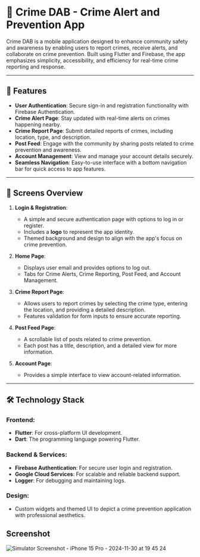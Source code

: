 # 🚨 Crime DAB - Crime Alert and Prevention App

Crime DAB is a mobile application designed to enhance community safety and awareness by enabling users to report crimes, receive alerts, and collaborate on crime prevention. Built using Flutter and Firebase, the app emphasizes simplicity, accessibility, and efficiency for real-time crime reporting and response.

---

## 📱 Features

- **User Authentication**: Secure sign-in and registration functionality with Firebase Authentication.
- **Crime Alert Page**: Stay updated with real-time alerts on crimes happening nearby.
- **Crime Report Page**: Submit detailed reports of crimes, including location, type, and description.
- **Post Feed**: Engage with the community by sharing posts related to crime prevention and awareness.
- **Account Management**: View and manage your account details securely.
- **Seamless Navigation**: Easy-to-use interface with a bottom navigation bar for quick access to app features.

---

## 🌟 Screens Overview

1. **Login & Registration**:
   - A simple and secure authentication page with options to log in or register.
   - Includes a **logo** to represent the app identity.
   - Themed background and design to align with the app's focus on crime prevention.

2. **Home Page**:
   - Displays user email and provides options to log out.
   - Tabs for Crime Alerts, Crime Reporting, Post Feed, and Account Management.

3. **Crime Report Page**:
   - Allows users to report crimes by selecting the crime type, entering the location, and providing a detailed description.
   - Features validation for form inputs to ensure accurate reporting.

4. **Post Feed Page**:
   - A scrollable list of posts related to crime prevention.
   - Each post has a title, description, and a detailed view for more information.

5. **Account Page**:
   - Provides a simple interface to view account-related information.

---

## 🛠️ Technology Stack

### **Frontend**:
- **Flutter**: For cross-platform UI development.
- **Dart**: The programming language powering Flutter.

### **Backend & Services**:
- **Firebase Authentication**: For secure user login and registration.
- **Google Cloud Services**: For scalable and reliable backend support.
- **Logger**: For debugging and maintaining logs.

### **Design**:
- Custom widgets and themed UI to depict a crime prevention application with professional aesthetics.

## Screenshot

![Simulator Screenshot - iPhone 15 Pro - 2024-11-30 at 19 45 24](https://github.com/user-attachments/assets/41d019a5-c2d6-4081-ab01-4a7f19eac2e4)


